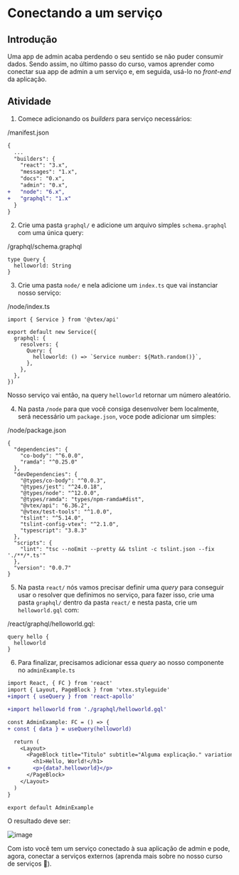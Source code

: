 # Conectando a um serviço

## Introdução

Uma app de admin acaba perdendo o seu sentido se não puder consumir dados. Sendo assim, no último passo do curso, vamos aprender como conectar sua app de admin a um serviço e, em seguida, usá-lo no *front-end* da aplicação.

## Atividade

1. Comece adicionando os *builders* para serviço necessários: 

/manifest.json
```diff
{
  ...
  "builders": {
    "react": "3.x",
    "messages": "1.x",
    "docs": "0.x",
    "admin": "0.x",
+   "node": "6.x",
+   "graphql": "1.x"
  }
}

```

2. Crie uma pasta `graphql/` e adicione um arquivo simples `schema.graphql` com uma única query: 

/graphql/schema.graphql
```
type Query {
  helloworld: String 
}
```

3. Crie uma pasta `node/` e nela adicione um `index.ts` que vai instanciar nosso serviço: 

/node/index.ts
```
import { Service } from '@vtex/api'

export default new Service({
  graphql: {
    resolvers: {
      Query: {
        helloworld: () => `Service number: ${Math.random()}`,
      },
    },
  },
})
```

Nosso serviço vai então, na query `helloworld` retornar um número aleatório.

4. Na pasta `/node` para que você consiga desenvolver bem localmente, será necessário um `package.json`, voce pode adicionar um simples: 

/node/package.json
```
{
  "dependencies": {
    "co-body": "^6.0.0",
    "ramda": "^0.25.0"
  },
  "devDependencies": {
    "@types/co-body": "^0.0.3",
    "@types/jest": "^24.0.18",
    "@types/node": "^12.0.0",
    "@types/ramda": "types/npm-ramda#dist",
    "@vtex/api": "6.36.2",
    "@vtex/test-tools": "^1.0.0",
    "tslint": "^5.14.0",
    "tslint-config-vtex": "^2.1.0",
    "typescript": "3.8.3"
  },
  "scripts": {
    "lint": "tsc --noEmit --pretty && tslint -c tslint.json --fix './**/*.ts'"
  },
  "version": "0.0.7"
}

```

5. Na pasta `react/` nós vamos precisar definir uma *query* para conseguir usar o resolver que definimos no serviço, para fazer isso, crie uma pasta `graphql/` dentro da pasta `react/` e nesta pasta, crie um `helloworld.gql` com: 

/react/graphql/helloworld.gql: 
```
query hello {
  helloworld
}
```

6. Para finalizar, precisamos adicionar essa *query* ao nosso componente no `adminExample.ts`

```diff
import React, { FC } from 'react'
import { Layout, PageBlock } from 'vtex.styleguide'
+import { useQuery } from 'react-apollo'

+import helloworld from './graphql/helloworld.gql'

const AdminExample: FC = () => {
+ const { data } = useQuery(helloworld)

  return (
    <Layout>
      <PageBlock title="Titulo" subtitle="Alguma explicação." variation="full">
        <h1>Hello, World!</h1>
+       <p>{data?.helloworld}</p>
      </PageBlock>
    </Layout>
  )
}

export default AdminExample
```

O resultado deve ser: 

![image](https://user-images.githubusercontent.com/18701182/92937440-b79f7400-f421-11ea-9e92-a24ef710e83e.png)

Com isto você tem um serviço conectado à sua aplicação de admin e pode, agora, conectar a serviços externos (aprenda mais sobre no nosso curso de serviços 🚀).
